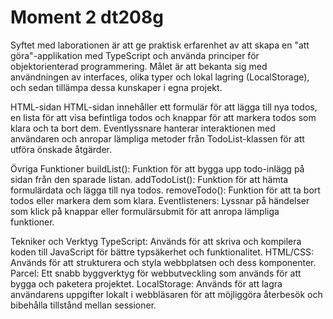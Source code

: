 # Moment 2 dt208g

Syftet med laborationen är att ge praktisk erfarenhet av att skapa en "att göra"-applikation med TypeScript och använda principer för objektorienterad programmering. 
Målet är att bekanta sig med användningen av interfaces, olika typer och lokal lagring (LocalStorage), och sedan tillämpa dessa kunskaper i egna projekt.

HTML-sidan
HTML-sidan innehåller ett formulär för att lägga till nya todos, 
en lista för att visa befintliga todos och knappar för att markera todos som
klara och ta bort dem. Eventlyssnare hanterar interaktionen med användaren och 
anropar lämpliga metoder från TodoList-klassen för att utföra önskade åtgärder.

Övriga Funktioner
buildList(): Funktion för att bygga upp todo-inlägg på sidan från den sparade listan.
addTodoList(): Funktion för att hämta formulärdata och lägga till nya todos.
removeTodo(): Funktion för att ta bort todos eller markera dem som klara.
Eventlisteners: Lyssnar på händelser som klick på knappar eller formulärsubmit för att anropa lämpliga funktioner.

Tekniker och Verktyg
TypeScript: Används för att skriva och kompilera koden till JavaScript för bättre typsäkerhet och funktionalitet.
HTML/CSS: Används för att strukturera och styla webbplatsen och dess komponenter.
Parcel: Ett snabb byggverktyg för webbutveckling som används för att bygga och paketera projektet.
LocalStorage: Används för att lagra användarens uppgifter lokalt i webbläsaren för att möjliggöra återbesök och bibehålla tillstånd mellan sessioner.
